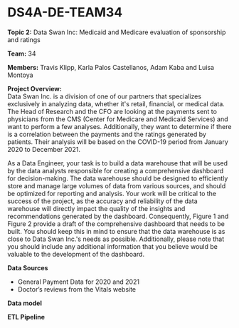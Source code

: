 # DS4A-DE-TEAM34

**Topic 2:** Data Swan Inc: Medicaid and Medicare evaluation of sponsorship
and ratings

**Team:** 34

**Members:** Travis Klipp, Karla Palos Castellanos, Adam Kaba and Luisa Montoya

**Project Overview:** <br>
Data Swan Inc. is a division of one of our partners that specializes exclusively in analyzing data,
whether it's retail, financial, or medical data. The Head of Research and the CFO are looking at
the payments sent to physicians from the CMS (Center for Medicare and Medicaid Services)
and want to perform a few analyses. Additionally, they want to determine if there is a correlation
between the payments and the ratings generated by patients. Their analysis will be based on
the COVID-19 period from January 2020 to December 2021.

As a Data Engineer, your task is to build a data warehouse that will be used by the data
analysts responsible for creating a comprehensive dashboard for decision-making. The data
warehouse should be designed to efficiently store and manage large volumes of data from
various sources, and should be optimized for reporting and analysis. Your work will be critical to 
the success of the project, as the accuracy and reliability of the data warehouse will directly
impact the quality of the insights and recommendations generated by the dashboard.
Consequently, Figure 1 and Figure 2 provide a draft of the comprehensive dashboard that
needs to be built. You should keep this in mind to ensure that the data warehouse is as close to
Data Swan Inc.'s needs as possible. Additionally, please note that you should include any
additional information that you believe would be valuable to the development of the dashboard.

**Data Sources**
- General Payment Data for 2020 and 2021
- Doctor’s reviews from the Vitals website

**Data model**

**ETL Pipeline**

